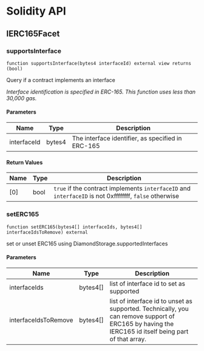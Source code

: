# Solidity API

## IERC165Facet

### supportsInterface

```solidity
function supportsInterface(bytes4 interfaceId) external view returns (bool)
```

Query if a contract implements an interface

_Interface identification is specified in ERC-165. This function
 uses less than 30,000 gas._

#### Parameters

| Name | Type | Description |
| ---- | ---- | ----------- |
| interfaceId | bytes4 | The interface identifier, as specified in ERC-165 |

#### Return Values

| Name | Type | Description |
| ---- | ---- | ----------- |
| [0] | bool | `true` if the contract implements `interfaceID` and  `interfaceID` is not 0xffffffff, `false` otherwise |

### setERC165

```solidity
function setERC165(bytes4[] interfaceIds, bytes4[] interfaceIdsToRemove) external
```

set or unset ERC165 using DiamondStorage.supportedInterfaces

#### Parameters

| Name | Type | Description |
| ---- | ---- | ----------- |
| interfaceIds | bytes4[] | list of interface id to set as supported |
| interfaceIdsToRemove | bytes4[] | list of interface id to unset as supported. Technically, you can remove support of ERC165 by having the IERC165 id itself being part of that array. |

